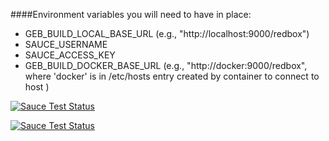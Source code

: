 ####Environment variables you will need to have in place:
* GEB_BUILD_LOCAL_BASE_URL   (e.g., "http://localhost:9000/redbox")
* SAUCE_USERNAME
* SAUCE_ACCESS_KEY
* GEB_BUILD_DOCKER_BASE_URL  (e.g., "http://docker:9000/redbox", where 'docker' is in /etc/hosts entry created by container to connect to host )

[![Sauce Test Status](https://saucelabs.com/buildstatus/mattRedBox)](https://saucelabs.com/u/mattRedBox)

[![Sauce Test Status](https://saucelabs.com/browser-matrix/mattRedBox.svg)](https://saucelabs.com/u/mattRedBox)